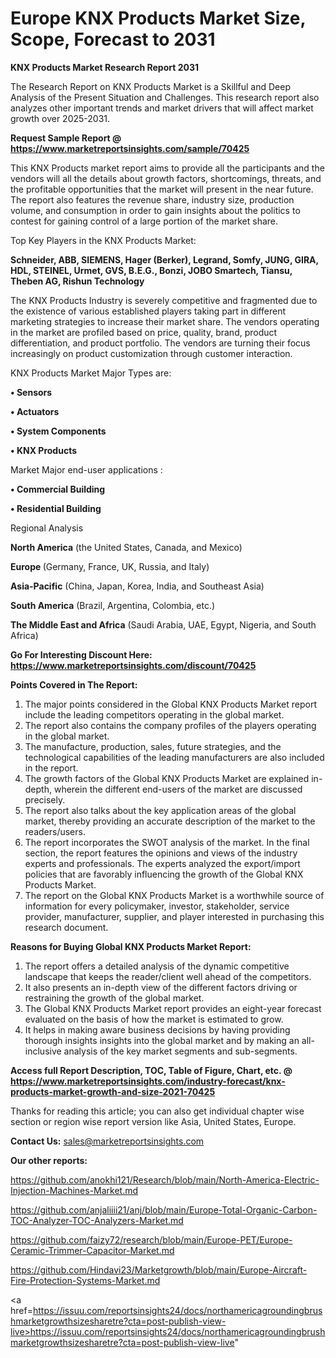 # Europe KNX Products Market Size, Scope, Forecast to 2031

<strong>KNX Products Market Research Report 2031</strong>

The Research Report on KNX Products Market is a Skillful and Deep Analysis of the Present Situation and Challenges. This research report also analyzes other important trends and market drivers that will affect market growth over 2025-2031.

<strong>Request Sample Report @ <a href=https://www.marketreportsinsights.com/sample/70425>https://www.marketreportsinsights.com/sample/70425</a></strong>

This KNX Products market report aims to provide all the participants and the vendors will all the details about growth factors, shortcomings, threats, and the profitable opportunities that the market will present in the near future. The report also features the revenue share, industry size, production volume, and consumption in order to gain insights about the politics to contest for gaining control of a large portion of the market share.

Top Key Players in the KNX Products Market:

<strong>Schneider, ABB, SIEMENS, Hager (Berker), Legrand, Somfy, JUNG, GIRA, HDL, STEINEL, Urmet, GVS, B.E.G., Bonzi, JOBO Smartech, Tiansu, Theben AG, Rishun Technology</strong>

The KNX Products Industry is severely competitive and fragmented due to the existence of various established players taking part in different marketing strategies to increase their market share. The vendors operating in the market are profiled based on price, quality, brand, product differentiation, and product portfolio. The vendors are turning their focus increasingly on product customization through customer interaction.

KNX Products Market Major Types are:

<strong>• Sensors

• Actuators

• System Components

• KNX Products</strong>

Market Major end-user applications :

<strong>• Commercial Building

• Residential Building</strong>

Regional Analysis

</u><strong><b>North America</b></strong> (the United States, Canada, and Mexico)

<strong><b>Europe </b></strong>(Germany, France, UK, Russia, and Italy)

<strong><b>Asia-Pacific</b></strong> (China, Japan, Korea, India, and Southeast Asia)

<strong><b>South America</b></strong> (Brazil, Argentina, Colombia, etc.)

<strong><b>The Middle East and Africa</b></strong> (Saudi Arabia, UAE, Egypt, Nigeria, and South Africa)

<strong>Go For Interesting Discount Here: <a href=https://www.marketreportsinsights.com/discount/70425>https://www.marketreportsinsights.com/discount/70425</a></strong>

<strong>Points Covered in The Report:</strong>
<ol>
  <li>The major points considered in the Global KNX Products Market report include the leading competitors operating in the global market.</li>
  <li>The report also contains the company profiles of the players operating in the global market.</li>
  <li>The manufacture, production, sales, future strategies, and the technological capabilities of the leading manufacturers are also included in the report.</li>
  <li>The growth factors of the Global KNX Products Market are explained in-depth, wherein the different end-users of the market are discussed precisely.</li>
  <li>The report also talks about the key application areas of the global market, thereby providing an accurate description of the market to the readers/users.</li>
  <li>The report incorporates the SWOT analysis of the market. In the final section, the report features the opinions and views of the industry experts and professionals. The experts analyzed the export/import policies that are favorably influencing the growth of the Global KNX Products Market.</li>
  <li>The report on the Global KNX Products Market is a worthwhile source of information for every policymaker, investor, stakeholder, service provider, manufacturer, supplier, and player interested in purchasing this research document.</li>
</ol>
<strong>Reasons for Buying Global KNX Products Market Report:</strong>

<ol>
  <li>The report offers a detailed analysis of the dynamic competitive landscape that keeps the reader/client well ahead of the competitors.</li>
  <li>It also presents an in-depth view of the different factors driving or restraining the growth of the global market.</li>
  <li>The Global KNX Products Market report provides an eight-year forecast evaluated on the basis of how the market is estimated to grow.</li>
  <li>It helps in making aware business decisions by having providing thorough insights insights into the global market and by making an all-inclusive analysis of the key market segments and sub-segments.</li>
</ol>
<strong>Access full Report Description, TOC, Table of Figure, Chart, etc. @ <a href=https://www.marketreportsinsights.com/industry-forecast/knx-products-market-growth-and-size-2021-70425>https://www.marketreportsinsights.com/industry-forecast/knx-products-market-growth-and-size-2021-70425</a></strong>


Thanks for reading this article; you can also get individual chapter wise section or region wise report version like Asia, United States, Europe.

<strong>Contact Us:</strong>
sales@marketreportsinsights.com

<strong>Our other reports:</strong>

<a href=https://github.com/anokhi121/Research/blob/main/North-America-Electric-Injection-Machines-Market.md>https://github.com/anokhi121/Research/blob/main/North-America-Electric-Injection-Machines-Market.md</a>

<a href=https://github.com/anjaliiii21/anj/blob/main/Europe-Total-Organic-Carbon-TOC-Analyzer-TOC-Analyzers-Market.md>https://github.com/anjaliiii21/anj/blob/main/Europe-Total-Organic-Carbon-TOC-Analyzer-TOC-Analyzers-Market.md</a>

<a href=https://github.com/faizy72/research/blob/main/Europe-PET/Europe-Ceramic-Trimmer-Capacitor-Market.md>https://github.com/faizy72/research/blob/main/Europe-PET/Europe-Ceramic-Trimmer-Capacitor-Market.md</a>

<a href=https://github.com/Hindavi23/Marketgrowth/blob/main/Europe-Aircraft-Fire-Protection-Systems-Market.md>https://github.com/Hindavi23/Marketgrowth/blob/main/Europe-Aircraft-Fire-Protection-Systems-Market.md</a>

<a href=https://issuu.com/reportsinsights24/docs/northamericagroundingbrushmarketgrowthsizesharetre?cta=post-publish-view-live>https://issuu.com/reportsinsights24/docs/northamericagroundingbrushmarketgrowthsizesharetre?cta=post-publish-view-live</a>"
